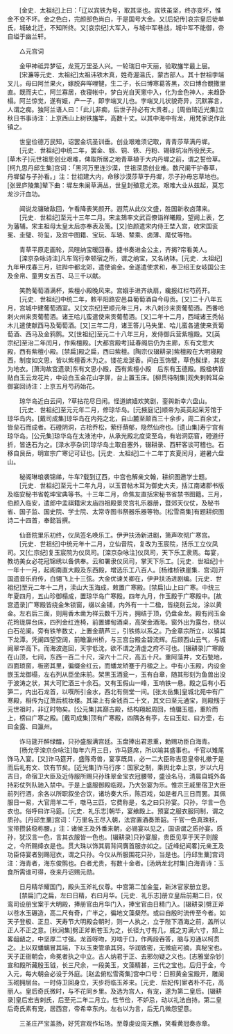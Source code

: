 <!-- { "loadSidebar": true } -->
　　[金史．太祖纪]上曰：「辽以宾铁为号，取其坚也。宾铁虽坚，终亦变坏，惟金不变不坏。金之色白，完颜部色尚白，于是国号大金。又[后妃传]哀宗皇后徒单氏，城破北迁，不知所终。又[哀宗纪]大军入，与城中军巷战，城中军不能御，帝自缢于幽兰轩。 

　　△元宫词 

　　金甲神祗异梦征，龙荒万里圣人兴。一轮瑞日中天丽，验取旛竿最上层。 
　　[宋濂等元史．太祖纪]太祖讳铁木真，姓奇渥温氏，蒙古部人。其十世祖孛端叉儿，母曰阿兰果火，嫁脱奔咩哩犍，生二子，长曰博寒葛答黑，次曰博合覩撒里直。既而夫亡，阿兰寡居，夜寝帐中，梦白光自天窻中入，化为金色神人，来趋卧榻。阿兰惊觉，遂有娠，产一子，即孛端叉儿也。孛端叉儿状貌奇异，沉默寡言，人谓之痴。独阿兰语人曰：「此儿非痴，后世子孙必有大贵者。」[周伯琦近光集]立秋日书事诗注：上京西山上树铁旛竿，高数十丈。以其中海中有龙，用梵家说作此镇之。 

　　世皇俭德万民知，诏罢金坑圣训垂。创业艰难须记取，青青莎草满丹墀。 
　　[元史．世祖纪]中统二年，罢金、银、铜、铁、丹粉、锡碌坑冶所役民夫。[草木子]元世祖思创业艰难，俾取所居之地青草植于大内丹墀之前，谓之誓俭草。[柯九思丹邱生集]宫词：「黑河万里连沙漠，世祖深思创业难。数尺阑干护春草，丹墀留与子孙看。」注：世祖建大内，命移沙漠莎草于丹墀，示子孙毋忘草地也。[张昱庐陵集]辇下曲：墀左朱阑草满丛，世皇封殖意尤浓。艰难大业从兹起，莫忘龙沙汗血功。 

　　闻说龙骧破敌回，乍看降表笑颜开。遐荒从此仪文盛，胜国新收卤薄来。 
　　[元史．世祖纪]至元十三年二月。宋主鳷率文武百僚诣祥曦殿，望阙上表，乞为藩辅。宋主祖母太皇太后亦奉表及笺。[又]伯颜遣宋内侍王埜入宫，收宋国衮冕、圭璧、符玺，及宫中图籍、宝玩、车辂、辇乘、卤薄、麾仗等物。 

　　青草平原走画轮，风暄纳宝暖回春。捷书奏进金公主，齐揭?帘看美人。 
　　[滦京杂咏诗注]凡车驾行幸顿宿之所，谓之纳宝，又名纳钵。[元史．太祖纪]九年甲戌春三月，驻跸中都北郊，遣使谕金。金遂遣使求和，奉卫绍王女岐国公主及金帛、童男女五百、马三千以献。 

　　笑酌葡萄酒满杯，紫檀小殿晚风来。宫娥手进齐纨扇，纔报红栏芍药开。 
　　[元史．世祖纪]中统二年，敕平阳路安邑县葡萄酒自今毋贡。[又]二十八年五月，宫城中建葡萄酒室。又[文宗纪]至顺元年三月，木八剌沙来贡葡萄酒。西番哈剌火州来贡葡萄酒。诸王哈儿蛮遣使来贡葡萄酒。[又]二年十二月，西域诸王秃帖木儿遣使献西马及葡萄酒。[又]三年二月，诸王答儿马失里、哈儿蛮各遣使来贡葡萄酒、西马及金鸦鹘。又[世祖纪]至元二十八年三月，发侍御兵营紫檀殿。又[英宗纪]至治二年闰月，作紫檀殿。[大都宫殿考]延春阁后仍为主廊，东有文思大殿，西有紫檀小殿。[禁扁]殿之扁，西曰紫檀。[陶宗仪辍耕录]紫檀殿在大明寝殿西，制度如文思，皆以紫檀香木为之。镂花龙涎香。间白玉饰壁，草色髹绿，其皮为地衣。[萧洵故宫遗录]东有文思小殿，西有紫檀小殿　后东有玉德殿。殿楹栱皆贴白玉云龙花片，中设白玉金花山字屏，台上置玉床。[柳贯待制集]观失剌斡耳朵御宴回诗注：上京五月芍药始花。 

　　琼华岛近白云间，?草拈花尽日闲。怪道嫔嫱欢笑剧，銮舆新幸六盘山。 
　　[元史．世祖纪]至元元年二月，修琼华岛。[元掖庭记]顺帝为英英起采芳馆于琼华岛内。[戴司成集]琼华岛在内苑之北，自山麓至颠百三十余步，周二百余丈，皆垒石而成者。石磴阴洞，古桧乔松，萦纡荫郁，隐然仙府也。[遗山集]寿宁宫有琼华岛。[公元集]琼华岛在太液池中，从承光殿北度梁至岛，有岩洞窈窅，磴道纡折，皆迭石为之。[渌水亭杂识]琼华岛土取自塞外，辍耕录、西轩客谈可稽也。石移自艮岳，明宣宗广寒记可证也。[元史．太祖纪]二十二年丁亥夏闰月，避暑六盘山。 

　　秘阁琳琅袭锦绨，牛车?载到辽西，中宫也解亲文翰，耕织图邀学士题。 
　　[元史．世祖纪]至元十二年九月，以玉昔帖木耳为御史大夫，括江南诸郡书版及临安秘书省乾坤宝典等书。十三年二月，命焦友直括宋秘书省禁书图籍。三月，伯颜入临安，遣郎中孟祺籍宋太庙四祖殿景灵宫礼乐器册，暨郊天仪仗，及秘书省、国子监、国史院、学士院、太常寺图书祭器乐器等物。[松雪斋集]有题耕织图诗二十四首，奉懿旨撰。 

　　仙音院里乐初终，仪凤签名唤乐工。伊尹扶汤新进剧，箫声吹彻广寒宫。 
　　[元史．世祖纪]中统元年十二月，立仙音院，复改为玉宸院，括乐工立仪凤司。又[仁宗纪]复玉宸院为仪凤司。[滦京杂咏注]仪凤司，天下乐工隶焉。每宴，教坊美女必花冠锦绣以备供奉。云和署隶仪凤司，掌天下乐工。[元史．世祖纪]十一年十一月，起阁南直大殿及东西殿，增选乐工八百人。[杨维桢铁崖集．宫词]开国遗音乐府传，白翎飞上十三弦。大金优谏关卿在，伊尹扶汤进剧编。[元史．世祖纪]至元二年十二月，渎山大玉海成，敕置广寒殿。[禁扁]山上曰广寒。中统三年夏四月，五山珍御榻成，置琼华岛广寒殿。四年九月，作玉殿于广寒殿中。[故宫遗录]广寒殿皆绕金朱锁窗，缀以金铺，内外有一十二楹，皆绕刻云龙，涂以黄金。左右后三面，则用香木凿为祥云数千万片，拥结于顶，仍盘金龙。殿有间玉金花玲珑屏台床，四列金红连椅，前置螺甸酒桌，高架金酒海。窗外出为露台，绕以白石花阑。旁有铁竿数丈，上置金葫芦三，引铁练以系之。乃金章宗所立，以镇其下龙潭。凭阑四望空阔，前瞻瀛州桥，与三宫台殿金碧流辉。后顾西山云气，与城阙翠华高下。而海波迤回，天宇低沈，欲不谓之清虚之府不可也。[辍耕录]广寒殿在山顶，七间，东西一百二十尺，深六十二尺，高五十尺。重阿藻井，文石甃地，四面琐窗，板密其里，徧缀金红云，而蟠龙矫蹇于丹楹之上。中有小玉殿，内设金嵌玉龙御榻，左右列从臣坐床前。架黑玉酒瓮一，玉有白章，随其形刻为鱼兽出没于波涛之状，其大可贮酒三十余石。又有玉假山一峰，玉响铁一悬。殿之后有小石笋二，内出石龙首，以噀所引金水，西北有侧堂一间。[张太岳集]皇城北苑中有广寒殿，相传为辽萧后梳妆楼。其梁上有金钱百二十文，其文曰至元通宝，则殿剏于元世祖时，非辽时物矣。[公元集]其巅古殿，结构翔起周回，绮牖玉槛，重阶而上，榜曰广寒之殿。[戴司成集]顶有广寒殿，四隅各有亭，左曰玉虹、曰方壶，右曰金露、曰瀛州。 

　　诈马筵开醉绿醽，只孙盛服满宫廷。玉盘捧出君恩重，勅赐功臣白海青。 
　　[杨允孚滦京杂咏注]每年六月三日，诈马筵席，所以喻其盛事也。千官以雉尾饰马入宴。[又]诈马筵开，盛陈奇兽，宴享既具，必一二大臣称吉思皇帝礼撤于是而后礼有文、饮有节矣。[近光集]诈马行序：国家之制，乘舆北幸上京，岁以六月吉日，命宿卫大臣及近侍服所赐只孙珠翠金宝衣冠腰带，盛设名马，清晨自城外各持彩仗列队驰入禁中。于是上盛服御殿临观，乃大张宴为乐。惟宗王戚里宿卫大臣前列行酒，余各以所职叙坐合饮，诸坊奏大乐，陈百戏，如是者凡三日而罢。其佩服日一易，大官用羊二千，噭马三匹，它费称是，名之曰只孙宴。只孙，华言一色衣也。俗呼曰诈马筵。[元史．礼乐志]朝毕，宴飨殿上。预宴之服衣服同制，谓之质孙。[丹邱生藳]宫词：「万里名王尽入朝，法宫置酒奏箫韶。千官一色真珠袄，宝带攒装稳称腰。」注：诸侯王及外番来朝，必锡宴以见之，国语谓之质孙宴。质孙，犹汉言一色，言其衣服皆一色也。[辍耕录]只孙宴服，贵臣见享于天子则服之，今所赐绛衣是也。贯大珠以饰其肩背间膺首服亦如之。[近峰纪闻畧]元亲王及功臣侍宴者别赐冠衣，谓之只孙。今仪从所服围花只孙，当是也。[丹邱生藳]宫词注：海青者，海东俊鹘也。白者尤贵，有数十金者。[汤炳龙北村集]白海青诗：玉食所需谁可得，夜来丹诏赐元勋。 

　　日月精华耀国门，殿头玉斧礼仪尊。中宫第二加金玺，新沐官家册立恩。 
　　[禁扁]门之扁，左曰日精，右曰月华。[元史．礼乐志]册立皇后前期二日，仪鸾司设册宝案于大明殿，捧册官由月华门入，捧宝官由日精门入。[辍耕录]劈正斧以苍水玉碾造，高二尺有奇，广半之，徧地文藻粲然。或曰自殷时流传至今者。如天子登极、正旦、天寿节大明殿会朝时，则一人执之，立于陛下酒海之前，盖所以正人不正之意。[秋涧集]劈正斧断苍玉为之，长径九寸有几，戚之刃满六寸，颏上畧龃龉之，中坚厚二寸强。龙首呀吻，刃啮于口，作两段吞答，脑与刃通以柯贯之。上以双蟠螭冒其端，下以玉束管承其窍。华润致密，无微疵可摘，真秘宝也。天子正衙朝会，命冕者执之中立。古人纳君于正、去邪勿疑之义也。[志雅堂杂钞]宣和殿所藏殷玉钺，长三尺余，一段美玉，文藻精甚，三代之宝也。后归于金，今入元，每大朝会必设于外庭。[赵孟俯松雪斋集]宫中口号：日照黄金宝殿开，雕阑玉砌拥层台。一时侍卫回身立，天步将临玉斧来。[元史．后妃传]宦者朴不花，高丽人。皇后奇氏微时，与不花同乡里。及选为宫人，有宠，遂为第二皇后。[辍耕录]皇后宏吉剌氏，后至元二年二月立。性节俭，不妒忌，动以礼法自持。第二皇后奇氏素有宠，居西宫，帝希幸东内。左右以为言，后无几微怨望意。 

　　三圣庄严宝盖扬，好凭宫观作坛场。至尊虔设周天醮，笑看黄冠奏赤章。 
